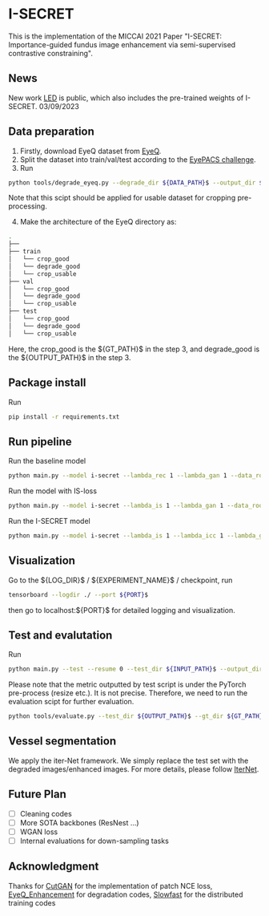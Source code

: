 # I-SECRET

This is the implementation of the MICCAI 2021 Paper "I-SECRET: Importance-guided fundus image enhancement via semi-supervised contrastive constraining". 

## News
New work [LED](https://github.com/QtacierP/LED) is public, which also includes the pre-trained weights of I-SECRET. 03/09/2023

## Data preparation
1. Firstly, download EyeQ dataset from [EyeQ](https://github.com/HzFu/EyeQ).
2. Split the dataset into train/val/test according to the [EyePACS challenge](https://www.kaggle.com/c/diabetic-retinopathy-detection).
3. Run
```bash
python tools/degrade_eyeq.py --degrade_dir ${DATA_PATH}$ --output_dir $OUTPUT_PATH$ --mask_dir ${MASK_PATH}$ --gt_dir ${GT_PATH}$.
```
Note that this scipt should be applied for usable dataset for cropping pre-processing.

4. Make the architecture of the EyeQ directory as:
```bash
.
├── 
├── train
│   └── crop_good
│   └── degrade_good
│   └── crop_usable
├── val
│   └── crop_good
│   └── degrade_good
│   └── crop_usable
├── test
│   └── crop_good
│   └── degrade_good
│   └── crop_usable
```
Here, the crop_good is the \${GT_PATH}\$ in the step 3, and degrade_good is the \${OUTPUT_PATH}\$ in the step 3.

## Package install
Run
``` bash
pip install -r requirements.txt
```


## Run pipeline
Run the baseline model
```bash
python main.py --model i-secret --lambda_rec 1 --lambda_gan 1 --data_root_dir ${DATA_DIR}$ --gpu ${GPU_INDEXS}$ -- batch size {BATCH_SIZE}$  --name baseline --experiment_root_dir ${LOG_DIR}$
```

Run the model with IS-loss
```bash
python main.py --model i-secret --lambda_is 1 --lambda_gan 1 --data_root_dir ${DATA_DIR}$ --gpu ${GPU_INDEXS}$ -- batch size {BATCH_SIZE}$  --name is_loss --experiment_root_dir ${LOG_DIR}$
```

Run the I-SECRET model 
```bash
python main.py --model i-secret --lambda_is 1 --lambda_icc 1 --lambda_gan 1 --data_root_dir ${DATA_DIR}$ --gpu ${GPU_INDEXS}$ --batch_size {BATCH_SIZE}$  --name i-secret --experiment_root_dir ${LOG_DIR}$
```
## Visualization
Go to the \${LOG_DIR}\$ / \${EXPERIMENT_NAME}\$ / checkpoint, run
```bash
tensorboard --logdir ./ --port ${PORT}$
```
then go to localhost:\${PORT}\$ for detailed logging and visualization.

## Test and evalutation
Run 
```bash
python main.py --test --resume 0 --test_dir ${INPUT_PATH}$ --output_dir ${OUTPUT_PATH}$ --name ${EXPERIMENT_NAME}$ --gpu ${GPU_INDEXS}$ -- batch size {BATCH_SIZE}$ 
```
Please note that the metric outputted by test script is under the PyTorch pre-process (resize etc.). It is not precise. Therefore, we need to run the evaluation scipt for further evaluation.
``` bash
python tools/evaluate.py --test_dir ${OUTPUT_PATH}$ --gt_dir ${GT_PATH}$
```
## Vessel segmentation
We apply the iter-Net framework. We simply replace the test set with the degraded images/enhanced images. For more details, please follow [IterNet](https://github.com/conscienceli/IterNet). 

## Future Plan
- [ ] Cleaning codes
- [ ] More SOTA backbones (ResNest ...)
- [ ] WGAN loss
- [ ] Internal evaluations for down-sampling tasks

## Acknowledgment
Thanks for [CutGAN](https://github.com/taesungp/contrastive-unpaired-translation) for the implementation of patch NCE loss, [EyeQ_Enhancement](https://github.com/HzFu/EyeQ_Enhancement) for degradation codes, [Slowfast](https://github.com/facebookresearch/SlowFast) for the distributed training codes

